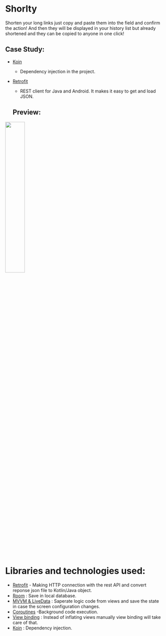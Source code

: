 # Shorlty
Shorten your long links just copy and paste them into the field and confirm the action! And then they will be displayed in your history list but already shortened and they can be copied to anyone in one click!

## Case Study:
* [Koin](https://insert-koin.io/)
  - Dependency injection in the project.
* [Retrofit](https://square.github.io/retrofit/) 
  - REST client for Java and Android. It makes it easy to get and load JSON.
  
  ## Preview:

<img src="https://user-images.githubusercontent.com/48939805/181057562-60599944-514d-4b6f-b393-995ecc451cd8.gif" width=35% height=35%>

# Libraries and technologies used:
- [Retrofit](https://square.github.io/retrofit/) - Making HTTP connection with the rest API and convert reponse json file to Kotlin/Java object.
- [Room](https://developer.android.com/training/data-storage/room) : Save in local database.
- [MVVM & LiveData](https://developer.android.com/jetpack/docs/guide) : Saperate logic code from views and save the state in case the screen configuration changes.
- [Coroutines](https://kotlinlang.org/docs/coroutines-overview.html) -Background code execution.
- [View binding](https://developer.android.com/topic/libraries/view-binding) : Instead of inflating views manually view binding will take care of that.
- [Koin](https://insert-koin.io/) : Dependency injection.
